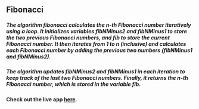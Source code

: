 ## Fibonacci

##### The algorithm fibonacci calculates the n-th Fibonacci number iteratively using a loop. It initializes variables fibNMinus2 and fibNMinus1 to store the two previous Fibonacci numbers, and fib to store the current Fibonacci number. It then iterates from 1 to n (inclusive) and calculates each Fibonacci number by adding the previous two numbers (fibNMinus1 and fibNMinus2).

##### The algorithm updates fibNMinus2 and fibNMinus1 in each iteration to keep track of the last two Fibonacci numbers. Finally, it returns the n-th Fibonacci number, which is stored in the variable fib.

#### Check out the live app [here](https://priyanka23-brs.github.io/Fibonacci-Series-Algorithm/).
